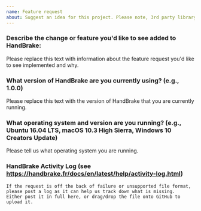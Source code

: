```yaml
---
name: Feature request
about: Suggest an idea for this project. Please note, 3rd party library update requests are not required. We periodically update these in batches.
---
```


### Describe the change or feature you'd like to see added to HandBrake:

Please replace this text with information about the feature request you'd like to see implemented and why.

### What version of HandBrake are you currently using? (e.g., 1.0.0)

Please replace this text with the version of HandBrake that you are currently running. 

### What operating system and version are you running? (e.g., Ubuntu 16.04 LTS, macOS 10.3 High Sierra, Windows 10 Creators Update)

Please tell us what operating system you are running. 

### HandBrake Activity Log (see https://handbrake.fr/docs/en/latest/help/activity-log.html)

~~~
If the request is off the back of failure or unsupported file format, please post a log as it can help us track down what is missing. 
Either post it in full here, or drag/drop the file onto GitHub to upload it.
~~~
